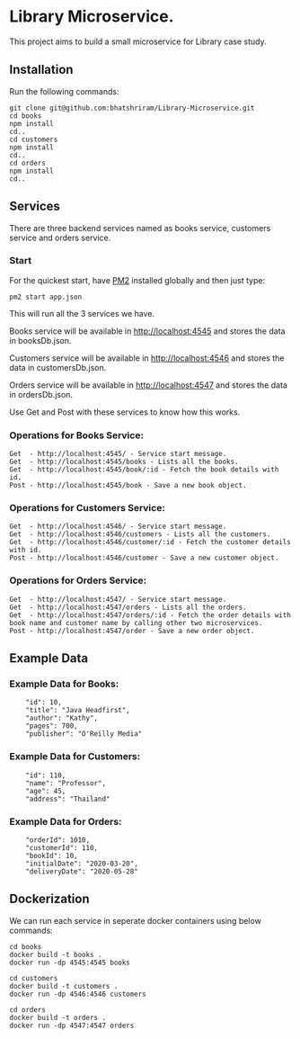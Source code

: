 # Library Microservice.

This project aims to build a small microservice for Library case study.

## Installation

Run the following commands:

``` 
git clone git@github.com:bhatshriram/Library-Microservice.git
cd books
npm install
cd..
cd customers
npm install
cd..
cd orders
npm install
cd..
```

## Services

There are three backend services named as books service, customers service and orders service.

### Start

For the quickest start, have [PM2](http://pm2.keymetrics.io) installed globally and then just type:

``` 
pm2 start app.json
```

This will run all the 3 services we have.

Books service will be available in [http://localhost:4545](http://localhost:4545) and stores the data in booksDb.json.

Customers service will be available in [http://localhost:4546](http://localhost:4546) and stores the data in customersDb.json.

Orders service will be available in [http://localhost:4547](http://localhost:4547) and stores the data in ordersDb.json.

Use Get and Post with these services to know how this works.

### Operations for Books Service:

    Get  - http://localhost:4545/ - Service start message.
    Get  - http://localhost:4545/books - Lists all the books.
    Get  - http://localhost:4545/book/:id - Fetch the book details with id.
    Post - http://localhost:4545/book - Save a new book object.

### Operations for Customers Service:

    Get  - http://localhost:4546/ - Service start message.
    Get  - http://localhost:4546/customers - Lists all the customers.
    Get  - http://localhost:4546/customer/:id - Fetch the customer details with id.
    Post - http://localhost:4546/customer - Save a new customer object.

### Operations for Orders Service:

    Get  - http://localhost:4547/ - Service start message.
    Get  - http://localhost:4547/orders - Lists all the orders.
    Get  - http://localhost:4547/orders/:id - Fetch the order details with book name and customer name by calling other two microservices.
    Post - http://localhost:4547/order - Save a new order object.

## Example Data

### Example Data for Books:

``` 
    "id": 10,
    "title": "Java Headfirst",
    "author": "Kathy",
    "pages": 700,
    "publisher": "O'Reilly Media"
```

### Example Data for Customers:

``` 
    "id": 110,
    "name": "Professor",
    "age": 45,
    "address": "Thailand"
```

### Example Data for Orders:

``` 
    "orderId": 1010,
    "customerId": 110,
    "bookId": 10,
    "initialDate": "2020-03-20",
    "deliveryDate": "2020-05-28"
```

## Dockerization

We can run each service in seperate docker containers using below commands:

```
cd books
docker build -t books .
docker run -dp 4545:4545 books

cd customers
docker build -t customers .
docker run -dp 4546:4546 customers

cd orders
docker build -t orders .
docker run -dp 4547:4547 orders
```
